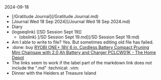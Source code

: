 2024-09-18
- [/Gratitude Journal](/Gratitude Journal.md)
- [Journal Wed 18 Sep 2024](/Journal Wed 18 Sep 2024.md)
- Diary
- (logseqlink) [[SD Session Sept 19]]
	- (obslink)  [/SD Session Sept 19.md](/SD Session Sept 19.md)
- Am I able to write to file? Yes. But sometimes editing old file has failed.
- :done: buy [RYOBI ONE+ 18V 6 in. Cordless Battery Compact Pruning Mini Chainsaw with 2.0 Ah Battery and Charger PCLCW01K - The Home Depot](https://www.homedepot.com/p/RYOBI-ONE-18V-6-in-Cordless-Battery-Compact-Pruning-Mini-Chainsaw-with-2-0-Ah-Battery-and-Charger-PCLCW01K/328174062?source=shoppingads&locale=en-US#overlay "RYOBI ONE+ 18V 6 in. Cordless Battery Compact Pruning Mini Chainsaw with 2.0 Ah Battery and Charger PCLCW01K - The Home Depot")
- The links seem to work if the label part of the markdown link does not include the ".md" :technical: :vim:
- Dinner with the Heiders at Treasure Island
